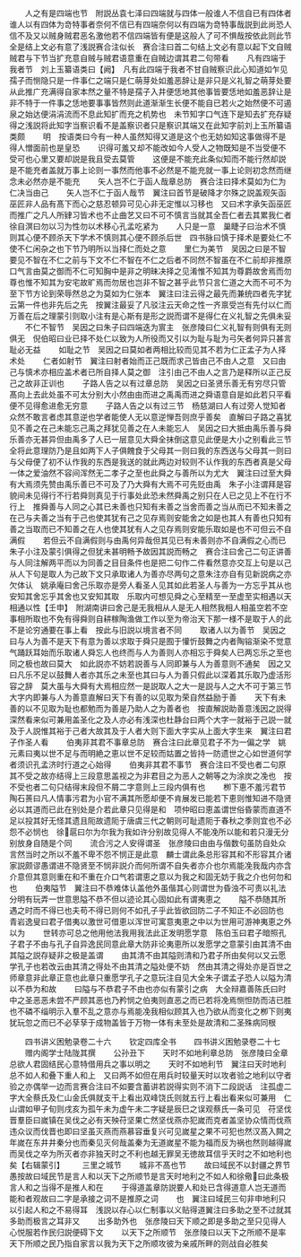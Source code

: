 <!-- { "loadSidebar": true } -->
　　人之有是四端也节　附説丛袁七泽曰四端就与四体一般谁人不信自已有四体者谁人以有四体为竒特事者奈何不信已有四端奈何以有四端为竒特事哉説到此尚恐人信不及又以贼身贼君恶名激他若不信四端皆有便是这般人了可不惧哉按依此则此节全是结上文必有意了浅説赛合注似长　赛合注曰首二句结上文必有意以起下文自贼贼君与下节当扩充意自贼与贼君语意重在自贼边谓其君二句带看
　　凡有四端于我者节　刘上玉纂语类曰【阙】　凡有此四端于我者不甘自贼察识此心知道如乍见孺子而恻隐只是一件事仁之端只是仁萌芽处如羞恶辞让是非只是义礼智之萌芽处要从此推广充满得自家本然之量不特是孺子入井便恁地其他事皆要恁地如羞恶辞让是非不特于一件事之恁地要事事皆然则此道渐渐生长便不能自已若火之始然便不可遏泉之始达便涓涓流而不息此知扩而充之机势也　未节知字口气连下是知去扩充存疑得之浅説将此知字当察识看不是盖察识者只是察识其端又在此知字前刘上玉所纂语类颇
　　明　按语类曰今有一种人虽然知得又道是这个也无妨如知这事做得不是得人憎面前也是皇恐
　　识得可羞又却不能改如今人受人之物既知是不当受便不受可也心里又要却説是我且受去莫管
　　这便是不能充此条似知而不能行然却説是不能充者盖就万事上论则一事然而他事不必然是不能充就一事上论则初念然而继念未必然亦是不能充
　　矢人岂不仁于函人哉章总防　赛合注曰择术莫如为仁为仁决当由己
　　矢人岂不仁于函人哉节　翼注曰首节是破降才尔殊之説盖观矢函巫匠非人品有髙下而心之慈忍顿异可见心非无定惟以习移也　又曰术字承矢函巫匠而推广之凡人所肄习皆术也不止曲艺又曰不可不慎言当就其全吾仁者去其累我仁者徐自溟曰勿以习为性勿以术移心孔孟吃紧为
　　人只是一意　巢睫子曰治术不慎则其心便不顾杀天下学术不慎则其心便不顾杀后世　四书脉曰慎于择术是要处仁不使不仁闲杂之也下节乃明所以当择仁而处之意
　　里仁为美节　吴因之曰是不智要见不智在不仁之前与下文不仁不智在不仁之后者不同然不智虽在不仁前却非推原口气言由莫之御而不仁可知胸中是非之明昧决择之见淆惟不知其为尊爵故舍焉而勿尊也惟不知其为安宅故旷焉而勿居也岂非不智之甚乎此节只言仁道之大而不可不为至下节方论到荣辱然总之为莫如为仁张本　翼注曰注云得之最先而兼统四者先字犹云第一件也非先后之先　按翼注最妥了凡驳注云天命之性一齐禀受岂有先付以仁而万善在后之理蒙引则取小注有是心斯有是形之説而谓不是得仁在义礼智之先俱未妥
　　不仁不智节　吴因之曰朱子曰四端迭为賔主　张彦陵曰仁义礼智有则俱有无则俱无　倪伯昭曰业已择不处仁以致为人所役而又引以为耻与耻为弓矢者何异只甚言耻必无益
　　如耻之节　吴因之曰莫如者两相比较而见其不若为仁正孟子为人择术处
　　仁者如射节　翼注曰射者始而正己既而求己皆由己不由人之意　又曰由己与慎术亦相应盖术者已所自择人莫之御　注引由己不由人之言乃是释所以正己反己之故非正训也
　　子路人告之以有过章总防　吴因之曰圣贤乐善无有穷尽只管髙向上去此处虽不可太分别大小然由由而进之禹禹而进之舜语意自是如此若只平看便不见得愈进愈无穷意
　　子路人告之以有过三节　杨慈湖曰人有过旁人觉知者众然不敢言者虑其意逆也学者能使人无以意逆惮吾则庶乎善矣　直解曰子路之喜犹见不善之在己未能忘己禹之拜犹见善之在人未能忘人　吴因之曰大抵由禹乐善与舜乐善亦无甚异但由禹多了人已一层意见大舜全抹倒这意见此便是大小之别看此三节全将此意理防乃是且如两下人子俱餽食于父母其一则曰我的东西送与父母其一则曰与父母便了初不认作我的东西是我送的就此两边对较则不认作我的东西者真是父母一体之爱油然不容间浑然无二孝子之至也此舜之与善所以为尤大　翼注曰过至大舜有大焉须先赞由禹乐善已不可及了乃大舜有大焉不可先贬由禹　朱子小注谓拜是容貌间未见得行不行若舜则真见于行事处此恐未然舜禹之别只在人已之见上不在行不行上　推舜善与人同之心其已未善也只知有未善之当舍而善之当从而已不知未善之在己与夫善之当有于己也使其犹有己之见存焉则安能舍之如是也其人有善也只知有善之当取而已不知善之在人也使其犹有人之见存焉则安能乐取如是也不可但云不自满假
　　若但云不自满假则与由禹何异哉但其见已有未善则亦不自满假之心而已朱子小注及蒙引俱得之但犹未甚明畅予故因其説而畅之　赛合注曰舍己二句正讲善与人同注解两平而以为同善之目目条件也是把二句作二件看然意亦交互上句是以己从人下句是取人为己故下文只承取诸人为善亦尽两句之意朱注亦自有见新説病之亦欠体认　姚承庵曰舍己乐取亦是旁人看圣人见其如此若圣人与善为一方忘乎其从也安知其舍忘乎其舍也又安知其取　乐取内可想见舜之心至精至一至虚至实相遇以天相通以性【壬申】　附湖南讲曰舍己是无我相从人是无人相然我相人相虽空若不空事相所取也不免有得舜则自耕稼陶渔做工作以至为帝治天下那一様不是取于人的此不是论穷通要在事上看　按此与旧説以境言者不同
　　取诸人以为善节　吴因之曰与人为善不是天下有意为善以求取于舜只是囿于懽忻鼓舞之内者陶镕渐染不觉意气踊跃耳始而乐取诸人舜忘人也终而与人为善则人亦相忘于舜矣人已两忘乐之至也同之极也故曰莫大　如此説亦不妨若説善与人同即兼与人为善意则不通矣　因之又曰凡乐不足以鼓舞人者亦其乐之未至也其曰与人为善只假此以深着其乐取乃虚活形容之辞　莫大虽与大舜有大焉相应然一是説取人之大一是説与人之大不可于第三节大字内即兼与人为善意直解曰天下有善的以见取为荣自然益励于善
　　天下有未善的以不见取为耻也都勉而为善是乃助人之为善者也　按直解説助善意浅因之説得深然看来似可兼用盖圣化之及人亦必有浅深也杜静台曰两个大字一就裕于己説一就及于人説惟其裕于己者大故其及于人者大则下面大字实从上面大字生来　翼注曰君子作圣人看
　　伯夷非其君不事章总防　赛合注曰此章见君子不为一偏之学　姚元素曰夷以世不足与而明絶之恵以世不足较而姑置之皆持一防遗世之心如世道何学者须识孔孟济时行道之心始得
　　伯夷非其君不事节　赛合注曰不受也者二句原其不受之故亦结得上三段意思盖视之为非君目之为恶人之朝等之为涂炭之凂也　按不受也者二句只结得末段但不屑二字意则上三段内俱有也
　　栁下恵不羞污君节　陶石蒉曰凡人情事污君为小官不满其所愿却便不肯展发已能若下恵则惟知进不隐贤必以其道而已此在别处是介若此章只见得是和　项仲昭曰恵盖谓世俗昏蒙而直道不足以投其好无怪其遗且阨故遗阨于唐虞三代之朝则可耻遗阨于春秋之季则宜也不必怨不必悯也　徐扈曰尔为尔我为我如许分别故见得人不能凂所以能和若只漫无分别放身自随是个同
　　流合污之人安得谓圣　张彦陵曰由由与偕数句虽防自处众言然当时之所以不羞不卑不怨不悯正是此意　麟士谓此条总形容其和不形容其介诸家説颇谬愚谓进不隐贤至不悯非説介而何所谓不自失者亦介也尔焉能凂我哉内亦含介意但其意则重在和不重在介口气若谓恵之意以为我之和固无妨于我之介也何勿和也
　　伯夷隘节　翼注曰不恭难体认盖他外虽偕其心则谓世为昏浊不可责以礼法分明有玩弄一世意思隘不恭不但以迹论其心固如此有谓夷恵之
　　隘不恭随其所遇之时而不得已也夫苟不得已则何不如孔子乎此皆欲回防二子不知正不必回防也　青岩逸叟曰君子借夷以激世可借恵以浑世可寓意夷恵之中以为世用可游神夷恵之外以为
　　世转亦可总之他用他法我用我法此正发明愿学意　陈伯玉曰君子暗照孔子君子不由与孔子自异逸民同意此章大防非论夷恵所以发愿学之意蒙引由其清不由其隘之説存疑非之极是盖谓
　　由其清不由其隘则清和乃君子所由矣何以又云愿学孔子也若改云由其清之得处不由其清之隘处便不妨　然由其清之得处亦是百世之师章意非此章正意也此章只重愿学孔子之意玩注自见大全朱子谓孟子恐人以隘为清以不恭为和故
　　曰隘与不恭君子不由也亦似有蒙引之病　大全辩嘉善陈氏曰时中之圣恶恶未尝不严顾其恶也乃矜悯之伯夷则直恶之而已若将凂焉恻怛防而洁已胜也不磷不缁明示入羣不乱之意亦与焉能凂我相似顾其入也乃欲从而变化之栁下则夷犹玩忽之而已不必孶孶于成物盖皆于万物一体有未至处是故清和二圣殊病同根









　　四书讲义困勉录卷二十六
　　钦定四库全书
　　四书讲义困勉录卷二十七
　　赠内阁学士陆陇其撰
　　公孙丑下
　　天时不如地利章总防　张彦陵曰全章总欲人君固结民心意特借用兵之事以明之
　　天时不如地利节　翼注曰天时地利总不如人和叠下重人和上　又曰两不如但在用兵时较量天时以攻者验之地利以守者验之亦偶举一边而言赛合注曰不如要含蓄讲若説得实则不消下二段説话　注孤虚二字大全蔡氏及仁山金氏俱就支干上看出双峰饶氏则就五行上看出看来似可兼用　仁山谓如甲子旬则戌亥为孤午未为虚午未二字疑是辰巳之误观蔡氏一条可见　苻坚伐晋羣臣曰嵗镇在吴伐之必有天殃苻坚果亡然坚伐燕亦犯嵗而克者盖坚协众情而伐燕违众议而伐晋也即曰坚虽灭燕而燕慕容垂复兴可见嵗星之果不可犯也然汉髙入闗之年嵗在东井井秦分也而秦见灭何哉盖秦为无道嵗星不能为福而反为祸也然则越得嵗而吴伐之卒为所灭者亦非独天时之不利也越无罪吴无徳故耳信乎天时之不如地利也矣【右辑蒙引】
　　三里之城节
　　城非不髙也节
　　故曰域民不以封疆之界节　愚按故曰域民节是言人和以天下之所顺节是言天时地利之不如人和徐儆曰此条极言人和之当得不是推人和在
　　于得道盖章防説要人和处已含得道意人岂无道而能和者观故曰二字是承接之词不是推原之词
　　也　翼注曰域民三句非申地利只以引起人和之不易得耳　浅説以存心以仁制事以义贴得道翼注曰多助之至不过就其多助而极言之耳非又
　　出多助外也　张彦陵曰天下顺之即是多助之至只见得人心悦服若作民归説便碍下文
　　以天下之所顺节　张彦陵曰以天下之所顺不是率天下所顺之民乃指自家言以我为天下之所顺攻彼为亲戚所畔的则战自必胜矣
